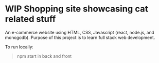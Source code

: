 # WIP Shopping site showcasing cat related stuff
An e-commerce website using HTML, CSS, Javascript (react, node.js, and monogodb).
Purpose of this project is to learn full stack web development.

To run locally: 
> npm start in back and front

